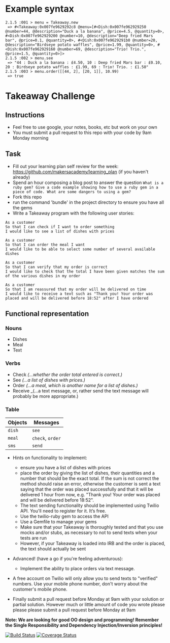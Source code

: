# Example syntax
```
2.1.5 :001 > menu = Takeaway.new
 => #<Takeaway:0x007fe9629292c8 @menu=[#<Dish:0x007fe962929250 @number=44, @description="Duck a la banana", @price=4.5, @quantity=0>, #<Dish:0x007fe962929200 @number=10, @description="Deep fried Mars bar", @price=0.1, @quantity=0>, #<Dish:0x007fe9629291b0 @number=20, @description="Birdseye potato waffles", @price=1.99, @quantity=0>, #<Dish:0x007fe962929160 @number=69, @description="Trio! Trio.", @price=1.5, @quantity=0>]>
2.1.5 :002 > menu.see
 => "44 : Duck a la banana : £4.50, 10 : Deep fried Mars bar : £0.10, 20 : Birdseye potato waffles : £1.99, 69 : Trio! Trio. : £1.50"
2.1.5 :003 > menu.order([[44, 2], [20, 1]], 10.99)
 => true
```

Takeaway Challenge
==================

Instructions
-------
* Feel free to use google, your notes, books, etc but work on your own
* You must submit a pull request to this repo with your code by 9am Monday morning

Task
-----

* Fill out your learning plan self review for the week: https://github.com/makersacademy/learning_plan (if you haven't already)
* Spend an hour composing a blog post to answer the question `What is a ruby gem? Give a code example showing how to use a ruby gem in a piece of code. What are some dangers to using a gem?`
* Fork this repo
* run the command 'bundle' in the project directory to ensure you have all the gems
* Write a Takeaway program with the following user stories:

```
As a customer
So that I can check if I want to order something
I would like to see a list of dishes with prices

As a customer
So that I can order the meal I want
I would like to be able to select some number of several available dishes

As a customer
So that I can verify that my order is correct
I would like to check that the total I have been given matches the sum of the various dishes in my order

As a customer
So that I am reassured that my order will be delivered on time
I would like to receive a text such as "Thank you! Your order was placed and will be delivered before 18:52" after I have ordered
```
## Functional representation
### Nouns
* Dishes
* Meal
* Text

### Verbs
* Check _(...whether the order total entered is correct.)_
* See _(...a list of dishes with prices.)_
* Order _(...a meal, which is another name for a list of dishes.)_
* Receive _(...a text message, or, rather send the text message will probably be more appropriate.)

### Table
Objects  | Messages
------------- | -------------
`dish` | `see`
`meal` | `check`, `order`
`sms` | `send`

* Hints on functionality to implement:
  * ensure you have a list of dishes with prices
  * place the order by giving the list of dishes, their quantities and a number that should be the exact total. If the sum is not correct the method should raise an error, otherwise the customer is sent a text saying that the order was placed successfully and that it will be delivered 1 hour from now, e.g. "Thank you! Your order was placed and will be delivered before 18:52".
  * The text sending functionality should be implemented using Twilio API. You'll need to register for it. It’s free.
  * Use the twilio-ruby gem to access the API
  * Use a Gemfile to manage your gems
  * Make sure that your Takeaway is thoroughly tested and that you use mocks and/or stubs, as necessary to not to send texts when your tests are run
  * However, if your Takeaway is loaded into IRB and the order is placed, the text should actually be sent

* Advanced! (have a go if you're feeling adventurous):
  * Implement the ability to place orders via text message.

* A free account on Twilio will only allow you to send texts to "verified" numbers. Use your mobile phone number, don't worry about the customer's mobile phone.
* Finally submit a pull request before Monday at 9am with your solution or partial solution.  However much or little amount of code you wrote please please please submit a pull request before Monday at 9am


**Note: We are looking for good OO design and programming! Remember the Single Responsibility and Dependency Injection/Inversion principles!**

[![Build Status](https://travis-ci.org/makersacademy/takeaway-challenge.svg?branch=master)](https://travis-ci.org/makersacademy/takeaway-challenge)
[![Coverage Status](https://coveralls.io/repos/makersacademy/takeaway-challenge/badge.png)](https://coveralls.io/r/makersacademy/takeaway-challenge)
